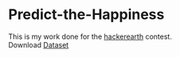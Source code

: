# Predict-the-Happiness
This is my work done for the [hackerearth](https://www.hackerearth.com/challenge/competitive/predict-the-happiness/machine-learning/predict-the-happiness/) contest.
<br>
Download [Dataset]( https://he-s3.s3.amazonaws.com/media/hackathon/predict-the-happiness/predict-the-happiness/f2c2f440-8-dataset_he.zip)
